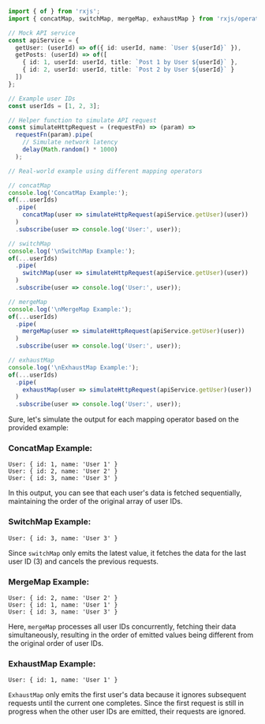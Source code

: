 ```typescript
import { of } from 'rxjs';
import { concatMap, switchMap, mergeMap, exhaustMap } from 'rxjs/operators';

// Mock API service
const apiService = {
  getUser: (userId) => of({ id: userId, name: `User ${userId}` }),
  getPosts: (userId) => of([
    { id: 1, userId: userId, title: `Post 1 by User ${userId}` },
    { id: 2, userId: userId, title: `Post 2 by User ${userId}` }
  ])
};

// Example user IDs
const userIds = [1, 2, 3];

// Helper function to simulate API request
const simulateHttpRequest = (requestFn) => (param) =>
  requestFn(param).pipe(
    // Simulate network latency
    delay(Math.random() * 1000)
  );

// Real-world example using different mapping operators

// concatMap
console.log('ConcatMap Example:');
of(...userIds)
  .pipe(
    concatMap(user => simulateHttpRequest(apiService.getUser)(user))
  )
  .subscribe(user => console.log('User:', user));

// switchMap
console.log('\nSwitchMap Example:');
of(...userIds)
  .pipe(
    switchMap(user => simulateHttpRequest(apiService.getUser)(user))
  )
  .subscribe(user => console.log('User:', user));

// mergeMap
console.log('\nMergeMap Example:');
of(...userIds)
  .pipe(
    mergeMap(user => simulateHttpRequest(apiService.getUser)(user))
  )
  .subscribe(user => console.log('User:', user));

// exhaustMap
console.log('\nExhaustMap Example:');
of(...userIds)
  .pipe(
    exhaustMap(user => simulateHttpRequest(apiService.getUser)(user))
  )
  .subscribe(user => console.log('User:', user));

```
Sure, let's simulate the output for each mapping operator based on the provided example:

### ConcatMap Example:
```
User: { id: 1, name: 'User 1' }
User: { id: 2, name: 'User 2' }
User: { id: 3, name: 'User 3' }
```
In this output, you can see that each user's data is fetched sequentially, maintaining the order of the original array of user IDs.

### SwitchMap Example:
```
User: { id: 3, name: 'User 3' }
```
Since `switchMap` only emits the latest value, it fetches the data for the last user ID (3) and cancels the previous requests.

### MergeMap Example:
```
User: { id: 2, name: 'User 2' }
User: { id: 1, name: 'User 1' }
User: { id: 3, name: 'User 3' }
```
Here, `mergeMap` processes all user IDs concurrently, fetching their data simultaneously, resulting in the order of emitted values being different from the original order of user IDs.

### ExhaustMap Example:
```
User: { id: 1, name: 'User 1' }
```
`ExhaustMap` only emits the first user's data because it ignores subsequent requests until the current one completes. Since the first request is still in progress when the other user IDs are emitted, their requests are ignored.